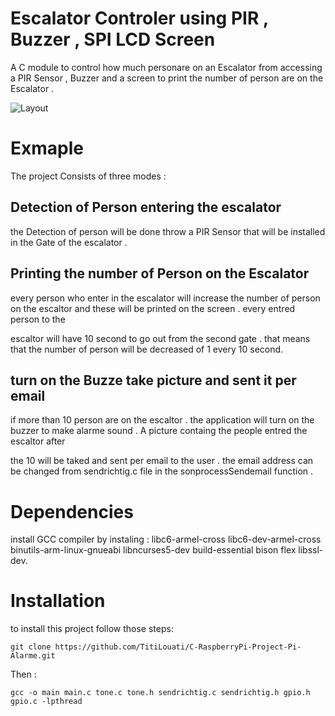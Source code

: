 # Escalator Controler using PIR , Buzzer , SPI LCD Screen

A C module to control how much personare on an Escalator from accessing a PIR Sensor , Buzzer and a screen to print the number of person are on the Escalator . 

![Layout](https://github.com/TitiLouati/C-RaspberryPi-Project-Pi-Alarme/blob/main/Pi-Alarme-Raspi-project/LCDRaspi.png)

# Exmaple

The project Consists of three modes : 

## Detection of Person entering the escalator

the Detection of person will be done throw a PIR Sensor that will be installed in the Gate of the escalator . 

## Printing the number of Person on the Escalator
 
every person who enter in the escalator will increase the number of person on the escaltor and these will be printed on the screen . every entred person to the 

escaltor will have 10 second to go out from the second gate . that means that the number of person will be decreased of 1 every 10 second.

## turn on the Buzze take picture and sent it per email

if more than 10 person are on the escaltor . the application will turn on the buzzer to make alarme sound . A picture containg the people entred the escaltor after 

the 10 will be taked and sent per email to the user . the email address can be changed from sendrichtig.c file in the sonprocessSendemail function . 


# Dependencies

install GCC compiler by instaling : libc6-armel-cross libc6-dev-armel-cross binutils-arm-linux-gnueabi libncurses5-dev build-essential bison flex libssl-dev. 

# Installation 


to install this project follow those steps: 


```
git clone https://github.com/TitiLouati/C-RaspberryPi-Project-Pi-Alarme.git

```
Then : 


```
gcc -o main main.c tone.c tone.h sendrichtig.c sendrichtig.h gpio.h gpio.c -lpthread

```


